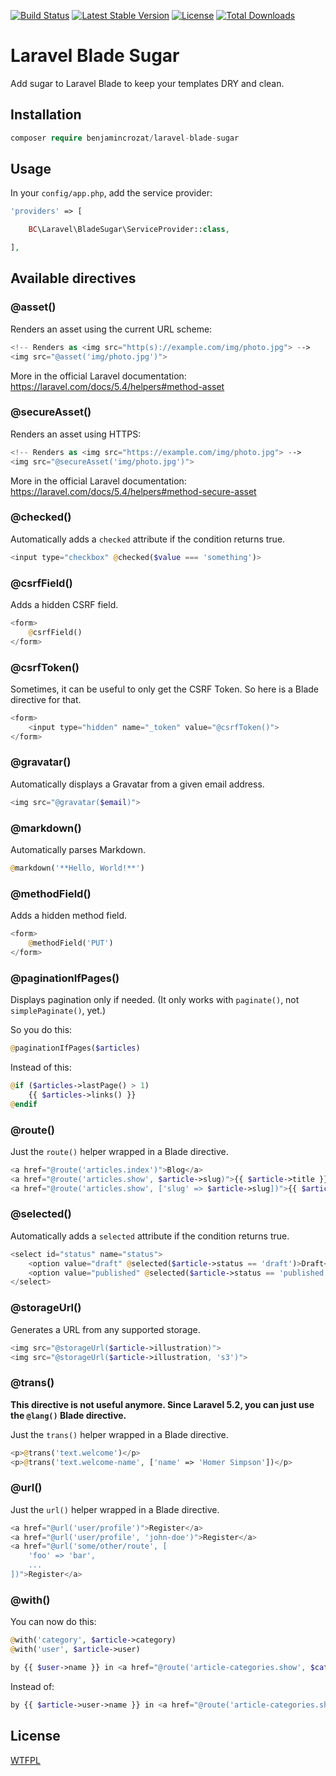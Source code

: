 [![Build Status](https://travis-ci.org/benjamincrozat/laravel-blade-sugar.svg?branch=master)](https://travis-ci.org/benjamincrozat/laravel-blade-sugar)
[![Latest Stable Version](https://poser.pugx.org/benjamincrozat/laravel-blade-sugar/v/stable)](https://packagist.org/packages/benjamincrozat/laravel-blade-sugar)
[![License](https://poser.pugx.org/benjamincrozat/laravel-blade-sugar/license)](https://packagist.org/packages/benjamincrozat/laravel-blade-sugar)
[![Total Downloads](https://poser.pugx.org/benjamincrozat/laravel-blade-sugar/downloads)](https://packagist.org/packages/benjamincrozat/laravel-blade-sugar)

# Laravel Blade Sugar

Add sugar to Laravel Blade to keep your templates DRY and clean.

## Installation

```php
composer require benjamincrozat/laravel-blade-sugar
```

## Usage

In your ```config/app.php```, add the service provider:

```php
'providers' => [

    BC\Laravel\BladeSugar\ServiceProvider::class,

],
```

## Available directives

### @asset()

Renders an asset using the current URL scheme:

```php
<!-- Renders as <img src="http(s)://example.com/img/photo.jpg"> -->
<img src="@asset('img/photo.jpg')">
```

More in the official Laravel documentation: https://laravel.com/docs/5.4/helpers#method-asset

### @secureAsset()

Renders an asset using HTTPS:

```php
<!-- Renders as <img src="https://example.com/img/photo.jpg"> -->
<img src="@secureAsset('img/photo.jpg')">
```

More in the official Laravel documentation: https://laravel.com/docs/5.4/helpers#method-secure-asset

### @checked()

Automatically adds a `checked` attribute if the condition returns true.

```php
<input type="checkbox" @checked($value === 'something')>
```

### @csrfField()

Adds a hidden CSRF field.

```php
<form>
    @csrfField()
</form>
```

### @csrfToken()

Sometimes, it can be useful to only get the CSRF Token. So here is a Blade directive for that.

```php
<form>
    <input type="hidden" name="_token" value="@csrfToken()">
</form>
```

### @gravatar()

Automatically displays a Gravatar from a given email address.

```php
<img src="@gravatar($email)">
```

### @markdown()

Automatically parses Markdown.

```php
@markdown('**Hello, World!**')
```

### @methodField()

Adds a hidden method field.

```php
<form>
    @methodField('PUT')
</form>
```

### @paginationIfPages()

Displays pagination only if needed. (It only works with `paginate()`, not `simplePaginate()`, yet.)

So you do this:

```php
@paginationIfPages($articles)
```

Instead of this:

```php
@if ($articles->lastPage() > 1)
    {{ $articles->links() }}
@endif
```

### @route()

Just the `route()` helper wrapped in a Blade directive.

```php
<a href="@route('articles.index')">Blog</a>
<a href="@route('articles.show', $article->slug)">{{ $article->title }}</a>
<a href="@route('articles.show', ['slug' => $article->slug])">{{ $article->title }}</a>
```

### @selected()

Automatically adds a `selected` attribute if the condition returns true.

```php
<select id="status" name="status">
    <option value="draft" @selected($article->status == 'draft')>Draft</option>
    <option value="published" @selected($article->status == 'published')>Published</option>
</select>
```

### @storageUrl()

Generates a URL from any supported storage.

```php
<img src="@storageUrl($article->illustration)">
<img src="@storageUrl($article->illustration, 's3')">
```

### @trans()

**This directive is not useful anymore. Since Laravel 5.2, you can just use the `@lang()` Blade directive.**

Just the `trans()` helper wrapped in a Blade directive.

```php
<p>@trans('text.welcome')</p>
<p>@trans('text.welcome-name', ['name' => 'Homer Simpson'])</p>
```

### @url()

Just the `url()` helper wrapped in a Blade directive.

```php
<a href="@url('user/profile')">Register</a>
<a href="@url('user/profile', 'john-doe')">Register</a>
<a href="@url('some/other/route', [
    'foo' => 'bar',
    ...
])">Register</a>
```

### @with()

You can now do this:

```php
@with('category', $article->category)
@with('user', $article->user)

by {{ $user->name }} in <a href="@route('article-categories.show', $category->slug)">{{ $category->name }}</a>
```

Instead of:

```php
by {{ $article->user->name }} in <a href="@route('article-categories.show', $article->category->slug)">{{ $article->category->name }}</a>
```

## License

[WTFPL](http://www.wtfpl.net/about/)
